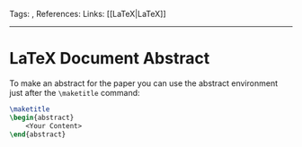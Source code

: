 Tags: ,
References: 
Links: [[LaTeX|LaTeX]]

---

# LaTeX Document Abstract

To make an abstract for the paper you can use the abstract environment just after the `\maketitle` command:

```latex
\maketitle
\begin{abstract}
    <Your Content>
\end{abstract}
```
